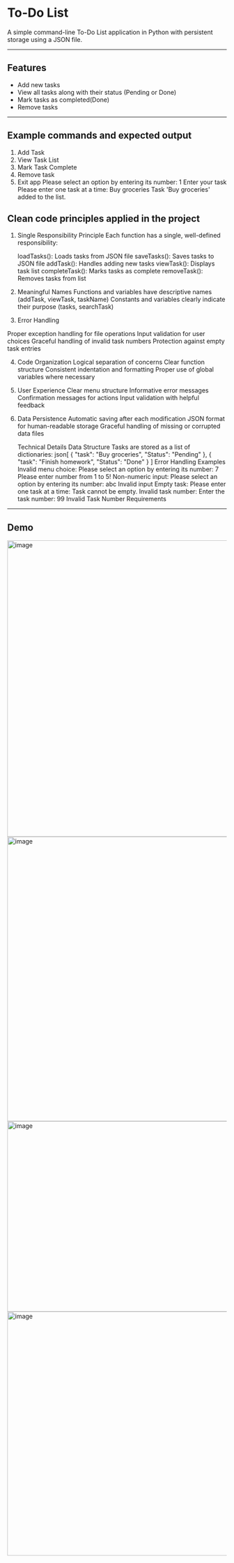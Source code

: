 # To-Do List

A simple command-line To-Do List application in Python with persistent storage using a JSON file.

---

## Features

- Add new tasks
- View all tasks along with their status (Pending or Done)
- Mark tasks as completed(Done)
- Remove tasks

---
## Example commands and expected output

1. Add Task
2. View Task List
3. Mark Task Complete
4. Remove task
5. Exit app
Please select an option by entering its number: 1
Enter your task
Please enter one task at a time: Buy groceries
Task 'Buy groceries' added to the list.

## Clean code principles applied in the project
1. Single Responsibility Principle
    Each function has a single, well-defined responsibility:
    
    loadTasks(): Loads tasks from JSON file
    saveTasks(): Saves tasks to JSON file
    addTask(): Handles adding new tasks
    viewTask(): Displays task list
    completeTask(): Marks tasks as complete
    removeTask(): Removes tasks from list

2. Meaningful Names
    Functions and variables have descriptive names (addTask, viewTask, taskName)
    Constants and variables clearly indicate their purpose (tasks, searchTask)

3. Error Handling

Proper exception handling for file operations
Input validation for user choices
Graceful handling of invalid task numbers
Protection against empty task entries

4. Code Organization
    Logical separation of concerns
    Clear function structure
    Consistent indentation and formatting
    Proper use of global variables where necessary

5. User Experience
    Clear menu structure
    Informative error messages
    Confirmation messages for actions
    Input validation with helpful feedback

6. Data Persistence
    Automatic saving after each modification
    JSON format for human-readable storage
    Graceful handling of missing or corrupted data files
    
    Technical Details
    Data Structure
    Tasks are stored as a list of dictionaries:
    json[
        {
            "task": "Buy groceries",
            "Status": "Pending"
        },
        {
            "task": "Finish homework", 
            "Status": "Done"
        }
    ]
    Error Handling Examples
    Invalid menu choice:
    Please select an option by entering its number: 7
    Please enter number from 1 to 5!
    Non-numeric input:
    Please select an option by entering its number: abc
    Invalid input
    Empty task:
    Please enter one task at a time: 
    Task cannot be empty.
    Invalid task number:
    Enter the task number: 99
    Invalid Task Number
    Requirements

---

## Demo
<img width="701" height="680" alt="image" src="https://github.com/user-attachments/assets/326f726f-c29d-4d3d-b50e-a8bec23fe4f7" />
<img width="685" height="653" alt="image" src="https://github.com/user-attachments/assets/53632014-9c19-4d94-86f6-8ad4ad769978" />
<img width="512" height="437" alt="image" src="https://github.com/user-attachments/assets/d5d23228-731e-4837-8212-483bac497b83" />
<img width="661" height="560" alt="image" src="https://github.com/user-attachments/assets/47567d9d-0691-4e55-8b9e-5ef9a905bb6e" />





   

